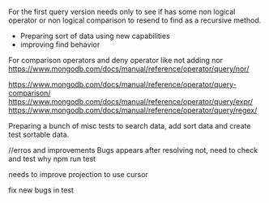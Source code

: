For the first query version needs only to see if has some non logical operator or non logical comparison to resend to find as a recursive method.

- Preparing sort of data using new capabilities
- improving find behavior

For comparison operators and deny operator like not
adding nor https://www.mongodb.com/docs/manual/reference/operator/query/nor/

https://www.mongodb.com/docs/manual/reference/operator/query-comparison/
https://www.mongodb.com/docs/manual/reference/operator/query/expr/
https://www.mongodb.com/docs/manual/reference/operator/query/regex/


Preparing a bunch of misc tests to search data, add sort data and create test sortable data.

//erros and improvements
Bugs appears after resolving not, need to check and test why
npm run test

needs to improve projection to use cursor

fix new bugs in test